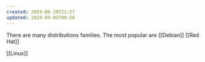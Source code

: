```yaml
---
created: 2024-08-29T21:57
updated: 2024-09-03T09:58
---
```

There are many distributions families. The most popular are [[Debian]] [[Red Hat]] 

[[Linux]]